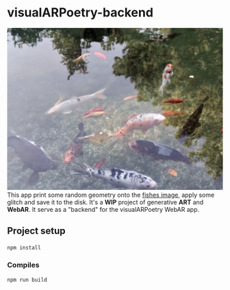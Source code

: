 # visualARPoetry-backend

 ![fishes image](src/imgs/fishes.jpg) 
 This app print some random geometry onto the [fishes image](src/imgs/fishes.jpg), apply some glitch and save it to the disk. It's a **WIP** project of generative **ART** and **WebAR**. It serve as a "backend" for the visualARPoetry WebAR app.

## Project setup
```
npm install
```

### Compiles
```
npm run build
```
